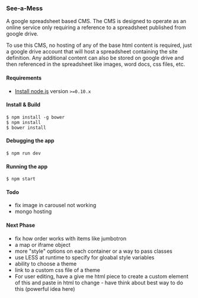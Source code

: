 ### See-a-Mess

A google spreadsheet based CMS. The CMS is designed to operate as an online service only requiring a reference to a spreadsheet published from google drive. 

To use this CMS, no hosting of any of the base html content is required, just a google drive account that will host a spreadsheet containing the site definition. Any additional content can also be stored on google drive and then referenced in the spreadsheet like images, word docs, css files, etc.

#### Requirements

- [Install node.js](http://nodejs.org/) version `>=0.10.x`
    
#### Install & Build

    $ npm install -g bower
    $ npm install
    $ bower install

#### Debugging the app

    $ npm run dev
    
#### Running the app

    $ npm start

#### Todo

 - fix image in carousel not working
 - mongo hosting
 
#### Next Phase

 - fix how order works with items like jumbotron
 - a map or iframe object
 - more "style" options on each container or a way to pass classes
 - use LESS at runtime to specify for gloabal style variables
 - ability to choose a theme
 - link to a custom css file of a theme
 - For user editing, have a give me html piece to create a custom element of this and paste in html to change - have think about best way to do this (powerful idea here)